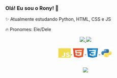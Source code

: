 ### Olá! Eu sou o Rony! 👋

✨  Atualmente estudando Python, HTML, CSS e JS

🔥 Pronomes: Ele/Dele

<div align="center">
  <a href="https://github.com/ronaldyaugusto1">
  <img height="180em" src="https://github-readme-stats.vercel.app/api?username=ronaldyaugusto&show_icons=true&theme=synthwave&include_all_commits=true&count_private=true"/>
  <img height="120em" src="https://github-readme-stats.vercel.app/api/top-langs/?username=ronaldyaugusto&layout=compact&langs_count=7&theme=synthwave"/>
</div>
<div align="center">
<div style="display: inline_block"><br>
  <img align="center" alt="Rafa-Js" height="30" width="40" src="https://raw.githubusercontent.com/devicons/devicon/master/icons/javascript/javascript-plain.svg">
  <img align="center" alt="Rafa-HTML" height="30" width="40" src="https://raw.githubusercontent.com/devicons/devicon/master/icons/html5/html5-original.svg">
  <img align="center" alt="Rafa-CSS" height="30" width="40" src="https://raw.githubusercontent.com/devicons/devicon/master/icons/css3/css3-original.svg">
  <img align="center" alt="Ronaldy-Python" height="30" width="40" src="https://raw.githubusercontent.com/devicons/devicon/master/icons/python/python-original.svg">

</div>
  
  
  ##
  
<div align="center">
<div> 
 <a href="https://discord.gg/code" target="_blank"><img src="https://img.shields.io/badge/Discord-7289DA?style=for-the-badge&logo=discord&logoColor=white" target="_blank"></a> 

 

</div>
  
